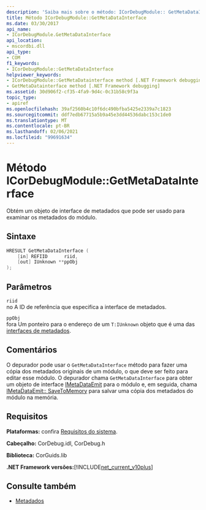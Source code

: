 ```yaml
---
description: 'Saiba mais sobre o método: ICorDebugModule:: GetMetaDataInterface'
title: Método ICorDebugModule::GetMetaDataInterface
ms.date: 03/30/2017
api_name:
- ICorDebugModule.GetMetaDataInterface
api_location:
- mscordbi.dll
api_type:
- COM
f1_keywords:
- ICorDebugModule::GetMetaDataInterface
helpviewer_keywords:
- ICorDebugModule::GetMetaDatainterface method [.NET Framework debugging]
- GetMetaDatainterface method [.NET Framework debugging]
ms.assetid: 30d906f2-cf35-4fa9-9d4c-0c31b58c9f3a
topic_type:
- apiref
ms.openlocfilehash: 39af2560b4c10f6dc490bfba5425e2339a7c1823
ms.sourcegitcommit: ddf7edb67715a5b9a45e3dd44536dabc153c1de0
ms.translationtype: MT
ms.contentlocale: pt-BR
ms.lasthandoff: 02/06/2021
ms.locfileid: "99691634"
---
```

# <a name="icordebugmodulegetmetadatainterface-method"></a>Método ICorDebugModule::GetMetaDataInterface

Obtém um objeto de interface de metadados que pode ser usado para examinar os metadados do módulo.  
  
## <a name="syntax"></a>Sintaxe  
  
```cpp  
HRESULT GetMetaDataInterface (  
    [in] REFIID      riid,  
    [out] IUnknown **ppObj  
);  
```  
  
## <a name="parameters"></a>Parâmetros  

 `riid`  
 no A ID de referência que especifica a interface de metadados.  
  
 `ppObj`  
 fora Um ponteiro para o endereço de um `T:IUnknown` objeto que é uma das [interfaces de metadados](../metadata/metadata-interfaces.md).  
  
## <a name="remarks"></a>Comentários  

 O depurador pode usar o `GetMetaDataInterface` método para fazer uma cópia dos metadados originais de um módulo, o que deve ser feito para editar esse módulo. O depurador chama `GetMetaDataInterface` para obter um objeto de interface [IMetaDataEmit](../metadata/imetadataemit-interface.md) para o módulo e, em seguida, chama [IMetaDataEmit:: SaveToMemory](../metadata/imetadataemit-savetomemory-method.md) para salvar uma cópia dos metadados do módulo na memória.  
  
## <a name="requirements"></a>Requisitos  

 **Plataformas:** confira [Requisitos do sistema](../../get-started/system-requirements.md).  
  
 **Cabeçalho:** CorDebug.idl, CorDebug.h  
  
 **Biblioteca:** CorGuids.lib  
  
 **.NET Framework versões:**[!INCLUDE[net_current_v10plus](../../../../includes/net-current-v10plus-md.md)]  
  
## <a name="see-also"></a>Consulte também

- [Metadados](../metadata/index.md)
